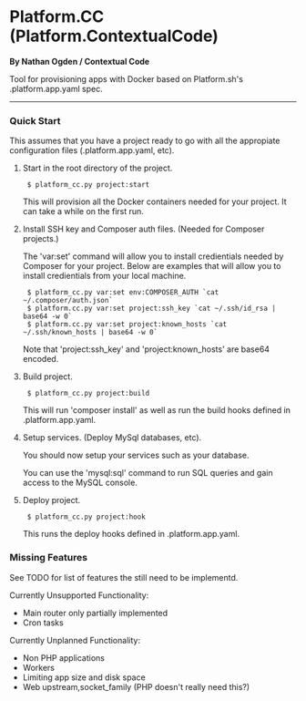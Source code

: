 # Platform.CC (Platform.ContextualCode)
**By Nathan Ogden / Contextual Code**


Tool for provisioning apps with Docker based on Platform.sh's .platform.app.yaml spec.

----

### Quick Start

This assumes that you have a project ready to go with all the appropiate configuration files (.platform.app.yaml, etc).

1) Start in the root directory of the project.

        $ platform_cc.py project:start

    This will provision all the Docker containers needed for your project. It can take a while on the first run.

2) Install SSH key and Composer auth files. (Needed for Composer projects.)

    The 'var:set' command will allow you to install credientials needed by Composer for your project. Below
    are examples that will allow you to install credientials from your local machine.

        $ platform_cc.py var:set env:COMPOSER_AUTH `cat ~/.composer/auth.json`
        $ platform.cc.py var:set project:ssh_key `cat ~/.ssh/id_rsa | base64 -w 0`
        $ platform.cc.py var:set project:known_hosts `cat ~/.ssh/known_hosts | base64 -w 0`

    Note that 'project:ssh_key' and 'project:known_hosts' are base64 encoded.

3) Build project.
    
        $ platform_cc.py project:build

    This will run 'composer install' as well as run the build hooks defined in .platform.app.yaml.

4) Setup services. (Deploy MySql databases, etc).

    You should now setup your services such as your database.

    You can use the 'mysql:sql' command to run SQL queries and gain access to the MySQL console.

4) Deploy project.

        $ platform_cc.py project:hook    

    This runs the deploy hooks defined in .platform.app.yaml.


### Missing Features

See TODO for list of features the still need to be implementd.

Currently Unsupported Functionality:

- Main router only partially implemented
- Cron tasks

Currently Unplanned Functionality:

- Non PHP applications
- Workers
- Limiting app size and disk space
- Web upstream,socket_family (PHP doesn't really need this?)

